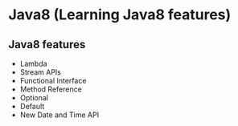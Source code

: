 # Java8 (Learning Java8 features)

Java8 features
-
 - Lambda
 - Stream APIs
 - Functional Interface
 - Method Reference
 - Optional
 - Default
 - New Date and Time API

